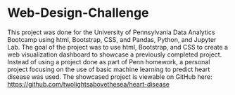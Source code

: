 # Web-Design-Challenge
This project was done for the University of Pennsylvania Data Analytics Bootcamp using html, Bootstrap, CSS, and Pandas, Python, and Jupyter Lab.
The goal of the project was to use html, Bootstrap, and CSS to create a web visualization dashboard to showcase a previously completed project. 
Instead of using a project done as part of Penn homework, a personal project focusing on the use of basic machine learning to predict heart disease was used.
The showcased project is viewable on GitHub here: https://github.com/twolightsabovethesea/heart-disease

